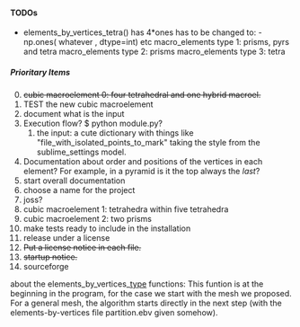 #### TODOs
* elements_by_vertices_tetra() has 4\*ones 
has to be changed to: -np.ones( whatever , dtype=int) etc
macro_elements type 1: prisms, pyrs and tetra
macro_elements type 2: prisms
macro_elements type 3: tetra

##### Prioritary Items
0. ~~cubic macroelement 0: four tetrahedral and one hybrid macroel.~~
1. TEST the new cubic macroelement
2. document what is the input
2. Execution flow? $ python module.py?
    1. the input: a cute dictionary with things like "file_with_isolated_points_to_mark"
       taking the style from the sublime_settings model.
3. Documentation about order and positions 
   of the vertices in each element? For example, in a pyramid is it the top always
   the _last_?
4. start overall documentation
5. choose a name for the project
6. joss?
8. cubic macroelement 1: tetrahedra within five tetrahedra 
9. cubic macroelement 2: two prisms
10. make tests ready to include in the installation
11. release under a license
  1. ~~Put a license notice in each file.~~
  2. ~~startup notice.~~
12. sourceforge  


about the elements_by_vertices_[type]() functions:
This funtion is at the beginning in the program, for the case
    we start with the mesh we proposed. For a general mesh, the algorithm
    starts directly in the next step (with the elements-by-vertices file 
    partition.ebv given somehow).